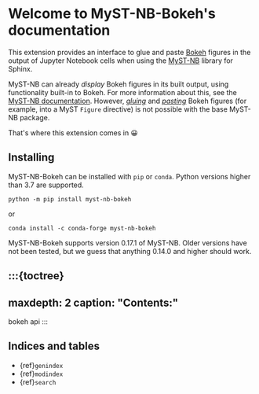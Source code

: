 # Welcome to MyST-NB-Bokeh's documentation

This extension provides an interface to glue and paste [Bokeh](https://bokeh.org/) figures in the output of Jupyter Notebook cells when using the [MyST-NB](https://myst-nb.readthedocs.io/en/latest/index.html) library for Sphinx.

MyST-NB can already _display_ Bokeh figures in its built output, using functionality built-in to Bokeh. For more information about this, see the [MyST-NB documentation](https://myst-nb.readthedocs.io/en/latest/examples/interactive.html#bokeh). However, [_gluing_](https://myst-nb.readthedocs.io/en/latest/use/glue.html#gluing-variables-in-your-notebook) and [_pasting_](https://myst-nb.readthedocs.io/en/latest/use/glue.html#pasting-glued-variables-into-your-page) Bokeh figures (for example, into a MyST `Figure` directive) is not possible with the base MyST-NB package.

That's where this extension comes in 😀

## Installing

MyST-NB-Bokeh can be installed with `pip` or `conda`. Python versions higher than 3.7 are supported.

```shell
python -m pip install myst-nb-bokeh
```

or

```shell
conda install -c conda-forge myst-nb-bokeh
```

MyST-NB-Bokeh supports version 0.17.1 of MyST-NB. Older versions have not been tested, but we guess that anything 0.14.0 and higher should work.

:::{toctree}
---
maxdepth: 2
caption: "Contents:"
---

bokeh
api
:::

## Indices and tables

* {ref}`genindex`
* {ref}`modindex`
* {ref}`search`
